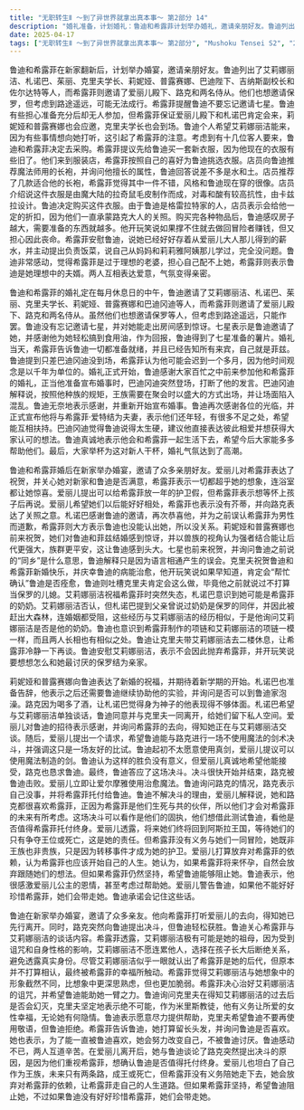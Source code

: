 ```yaml
---
title: "无职转生Ⅱ ～到了异世界就拿出真本事～ 第2部分 14"
description: "婚礼准备，计划婚礼：鲁迪和希露菲计划举办婚礼，邀请亲朋好友。鲁迪列出了他想邀请的人，包括艾莉娜丽洁、札诺巴、茱丽、克里夫学长、莉妮娅、普露赛娜、巴迪陛下、吉纳斯副校长和佐尔达特。希露菲则邀请了爱丽儿殿下、路克和两名侍从。他们也想邀请保罗，但考虑到路途遥远，可能无法成行。希露菲提醒鲁迪不要忘了邀请七星。婚礼准备，担忧与期待：鲁迪担心准备充分后却无人参加，但希露菲保证爱丽儿殿下和札诺巴肯定会来，莉妮娅和普露赛娜也会应邀，克里夫学长也会到场。鲁迪个人希望艾莉娜丽洁能来，因为有些事情想向她打听。希露菲注意到鲁迪似乎对艾莉娜丽洁有特别的关注。婚礼准备，采购准备：考虑到有十几位客人要来，鲁迪和希露菲决定去采购。希露菲提议先给鲁迪买一套新衣服，因为他现在的衣服有些旧了。他们来到服装店，希露菲按照自己的喜好为鲁迪挑选衣服。婚礼准备，挑选礼服：店员向鲁迪推荐魔法师用的长袍，并询问他擅长的属性。鲁迪回答说差不多是水和土。店员推荐了几款适合他的长袍，希露菲觉得其中一件不错，风格和鲁迪现在穿的很像。店员介绍说这件衣服是由魔大陆的拉奇鼠毛皮制作而成，对毒和酸有较高抗性，由卡兹拉设计。鲁迪决定购买这件衣服。婚礼准备，意外折扣：鲁迪购买的衣服价格昂贵，店员得知他是格雷拉特家的人后，表示会给他一定的折扣，因为他们一直承蒙路克大人的关照。婚礼准备，财务担忧与妻子的支持：购买完各种物品后，鲁迪感叹房子越大，需要准备的东西就越多。他开玩笑说如果撑不住就去做回冒险者赚钱，但又担心因此丧命。希露菲安慰鲁迪，说她已经好好存着从爱丽儿大人那儿得到的薪水。她还主动提出负责饭菜，说自己从妈妈和莉莉雅阿姨那儿学过，完全没问题。鲁迪非常感动，觉得希露菲是过于理想的老婆，担心自己配不上她。希露菲则表示鲁迪是她理想中的夫婿。婚礼准备，婚前甜蜜：鲁迪和希露菲互相表达爱意，气氛变得亲密。婚礼当日，婚礼邀请：婚礼日期定在每月的休息日中午。吉纳斯和佐尔达特婉拒了邀请，巴迪冈迪则答应前来，其余的人都接受了邀请函，包括七星。婚礼当日，七星的到来：鲁迪对七星能从房间里出来感到稀奇，七星表示是鲁迪邀请的她。鲁迪为七星准备了薯片，七星感谢鲁迪为她轻松搞到食用油。婚礼当日，准备就绪：希露菲告诉鲁迪一切都准备好了，并告知来参加婚礼的大家，希露菲就是菲兹。鲁迪提到只差巴迪冈迪没到，希露菲认为以他千年为单位的时间观念，可能会迟到一个月。婚礼当日，婚礼开始：鲁迪感谢各位能在百忙之中参加婚礼，并准备宣布他和希露菲的婚事。这时，巴迪冈迪突然登场，打断了鲁迪的发言。婚礼当日，巴迪冈迪的登场：巴迪冈迪解释说按照他种族的规矩，王族都是要在聚会时出其不意地盛大登场，并让场面陷入一片混乱。鲁迪无奈地表示感谢，并重新开始宣布婚事。婚礼当日，正式宣布：鲁迪再次感谢各位能在百忙之中相聚于此，并正式宣布他将与希露菲爱特结为夫妻。他表示自己和希露菲都还年轻，有很多不足之处，希望能与彼此互相扶持。巴迪冈迪觉得鲁迪说得太生硬，建议他免去客套话，直接表达彼此相爱并想获得大家认可的想法。婚礼当日，鲁迪的真诚表达：鲁迪表示他会和希露菲一起过下去，今后要是碰到麻烦，还请大家多多帮助。大家举杯为这对新人干杯。婚礼进行时，爱丽儿的祝福：爱丽儿恭喜希露菲，并询问她对这个家和鲁迪是否满意。希露菲表示比想象中的还要好，家里连浴室都有。爱丽儿表示可以给希露菲放一年的护卫假，希露菲说等怀上孩子后再说。爱丽儿让希露菲以后好好相处，希露菲表示没觉得有什么芥蒂，并请路克学长多多关照。婚礼进行时，札诺巴的祝贺：札诺巴感谢鲁迪邀请他参加婚礼，并再次恭喜他。他为之前误认为希露菲是男性而道歉，希露菲表示没关系，因为就连鲁迪都没能认出她。婚礼进行时，兽族的祝福：莉妮娅和普露赛娜也来祝贺鲁迪和希露菲，她们对鲁迪和菲兹结婚感到惊讶，并表示强者之间结为连理是件好事，生下厉害的小孩后族群就会平平安安。鲁迪觉得她们按兽族的规模来评论只会让他头大。婚礼进行时，七星的疑问：七星恭喜鲁迪，并询问他之前说过鲁迪和她是同乡是什么意思。鲁迪解释说只是因为语言相通，他误会了而已。婚礼进行时，克里夫的祝词：克里夫为鲁迪和希露菲送上祝福，祝他们新婚快乐，并表示鲁迪的病能治愈真是太好了。他开玩笑说如果早点告诉他，他肯定会说要帮鲁迪确认下好了没，然后袭击他。鲁迪表示克里夫肯定会这么做，因为他之前也说过不打算当保罗的儿媳。婚礼进行时，艾莉娜丽洁的祝福与身份揭露：艾莉娜丽洁恭喜希露菲，但突然失态。札诺巴意识到艾莉娜丽洁可能是希露菲的奶奶。艾莉娜丽洁否认，但札诺巴提到父亲曾说过奶奶是保罗的同伴，因为奶奶的缘故才导致他被赶出大森林，连与母亲的婚姻都招人反对，这些经历与艾莉娜丽洁的经历有所吻合。札诺巴询问艾莉娜丽洁是否是他的奶奶。婚礼进行时，身份确认与后续安排：鲁迪意识到希露菲制作的项链和艾莉娜丽洁的项链一模一样，长相也有相似之处。鲁迪让克里夫把艾莉娜丽洁带到二楼休息，并让希露菲等彼此都冷静点了再好好谈那件事。鲁迪安慰艾莉娜丽洁，表示不会因为她的缘故而抛弃希露菲，并开玩笑说要多想想要和她最讨厌的保罗结为亲家该怎么办更好。婚礼尾声，朋友的祝福与告别：莉妮娅和普露赛娜祝鲁迪幸福，并期待新学期。札诺巴表示要告辞，因为明天起也要继续麻烦鲁迪帮忙做实验。他询问下次是否可以来鲁迪家泡澡。路克喝多了，札诺巴觉得堂堂神子如此不济。婚礼尾声，希露菲与艾莉娜丽洁：札诺巴想和艾莉娜丽洁谈谈，鲁迪同意了。鲁迪和克里夫离开，让她们单独谈话。婚礼尾声，爱丽儿的请求：爱丽儿感谢鲁迪的招待，并询问希露菲在哪里。鲁迪说她正在跟艾莉娜丽洁聊天。爱丽儿请求鲁迪能否跟路克决斗一番，不靠魔法，来一场剑与剑之间的较量。她表示这只是一场嬉戏。婚礼尾声，决斗：鲁迪不太想用真剑，爱丽儿表示可以用魔法造出来的剑。鲁迪觉得这种胜负比不出什么来。爱丽儿表示如果鲁迪拒绝也没关系，但她由衷希望鲁迪能接受。路克也拜托鲁迪。鲁迪答应了。婚礼尾声，决斗结束：决斗开始，很快结束，路克被打败。爱丽儿让爱尔摩雅去用治愈魔法。鲁迪询问路克是否还好，路克表示没事，并把希露菲托付给鲁迪。婚礼尾声，决斗的理由：鲁迪询问决斗的理由，爱丽儿解释说她们喜欢希露菲，正因为她是我们生死与共的同伴，她们才会有所思虑。这场决斗就请当成是她们的固执。她们想测试鲁迪，看能不能放心将希露菲交给他。婚礼尾声，爱丽儿的未来规划：爱丽儿表示总有一天她们要回到阿斯拉王国，回去之后就只有成王和死亡两条路可走，那是她的义务。但希露菲并没有陪她们走下去的义务，她既不是王族，也不是贵族，只是因为转移事件这一契机成为了她的护卫而已。爱丽儿会放弃对希露菲的依赖，希露菲也到了该走上属于自己人生道路的时期了。往后她要是有了身孕，想必自然就会打消跟她们走这个念头了。不过，要是她并不这么想，那就请鲁迪一定要阻止她。婚礼尾声，鲁迪的承诺：鲁迪表示公主对她有恩，不如说他还有跟她一同前去帮忙的想法。爱丽儿表示万一鲁迪没能好好珍惜希露菲，她们会来将她带回去。鲁迪表示会铭记于心。婚礼后的对话，希露菲与艾莉娜丽洁的谈话：鲁迪询问爱丽儿在哪里，希露菲说她刚回去了。希露菲说路克突然提出要跟鲁迪乌斯决斗，不过鲁迪赢得轻而易举。鲁迪询问希露菲和艾莉娜丽洁谈得如何。婚礼后的对话，身份确认与艾莉娜丽洁的过去：希露菲表示艾莉娜丽洁应该就是她的祖母。她因为诅咒和原本的性格，导致身边问题不断，所以就算生下孩子也不明说自己的名字，等到孩子长大到能独当一面时，再断绝关系，一直以来似乎都持续着这个样子。她好像一眼就看出了希露菲是自己的孙女或曾孙女，不过她原本似乎并不打算表明自己的身份，但到最后，看到洋溢着幸福感的希露菲，心中涌上了无尽的感慨。婚礼后的对话，希露菲对艾莉娜丽洁的看法：希露菲说艾莉娜丽洁跟她想象中的形象完全不一样。鲁迪询问希露菲是否幻灭，希露菲表示艾莉娜丽洁比她想象中的还要深思熟虑，但又纤弱无比。她一定会治好她的诅咒，为了更加稳妥，她想让鲁迪来帮忙。婚礼后的对话，克里夫的决心：鲁迪询问克里夫听过那些话后，是否也不会幻灭。克里夫表示那怎么可能，他在说什么呢，他可是米里斯信徒，无论对方有什么隐情，和他的理想有多大出入，他都有义务让爱他的那位女性变得幸福，而且再怎么说，他爱她。鲁迪表示明白了，只要力所能及，无论任何事他都会帮忙。克里夫表示鲁迪和他是朋友，让鲁迪别用敬语了，鲁迪拒绝了。婚礼后的对话，希露菲的改变：希露菲表示打算把头发留长，鲁迪询问真的好吗，希露菲反问为什么要变成敬语啦。反正头发也已经不是绿色的了，为了能让鲁迪一直喜欢她，她也得努努力呀。鲁迪表示快听哭了要。希露菲表示她也得努力不被讨厌才行。鲁迪对希露菲说今天辛苦你了，希露菲也对鲁迪说辛苦了。"
date: 2025-04-17
tags: ["无职转生Ⅱ ～到了异世界就拿出真本事～ 第2部分", "Mushoku Tensei S2", "202307"]
---
```


鲁迪和希露菲在新家翻新后，计划举办婚宴，邀请亲朋好友。鲁迪列出了艾莉娜丽洁、札诺巴、茱丽、克里夫学长、莉妮娅、普露赛娜、巴迪陛下、吉纳斯副校长和佐尔达特等人，而希露菲则邀请了爱丽儿殿下、路克和两名侍从。他们也想邀请保罗，但考虑到路途遥远，可能无法成行。希露菲提醒鲁迪不要忘记邀请七星。鲁迪有些担心准备充分后却无人参加，但希露菲保证爱丽儿殿下和札诺巴肯定会来，莉妮娅和普露赛娜也会应邀，克里夫学长也会到场。鲁迪个人希望艾莉娜丽洁能来，因为有些事情想向她打听，这引起了希露菲的注意。考虑到有十几位客人要来，鲁迪和希露菲决定去采购。希露菲提议先给鲁迪买一套新衣服，因为他现在的衣服有些旧了。他们来到服装店，希露菲按照自己的喜好为鲁迪挑选衣服。店员向鲁迪推荐魔法师用的长袍，并询问他擅长的属性，鲁迪回答说差不多是水和土。店员推荐了几款适合他的长袍，希露菲觉得其中一件不错，风格和鲁迪现在穿的很像。店员介绍说这件衣服是由魔大陆的拉奇鼠毛皮制作而成，对毒和酸有较高抗性，由卡兹拉设计。鲁迪决定购买这件衣服。由于鲁迪是格雷拉特家的人，店员表示会给他一定的折扣，因为他们一直承蒙路克大人的关照。购买完各种物品后，鲁迪感叹房子越大，需要准备的东西就越多。他开玩笑说如果撑不住就去做回冒险者赚钱，但又担心因此丧命。希露菲安慰鲁迪，说她已经好好存着从爱丽儿大人那儿得到的薪水，并主动提出负责饭菜，说自己从妈妈和莉莉雅阿姨那儿学过，完全没问题。鲁迪非常感动，觉得希露菲是过于理想的老婆，担心自己配不上她，希露菲则表示鲁迪是她理想中的夫婿。两人互相表达爱意，气氛变得亲密。

鲁迪和希露菲的婚礼定在每月休息日的中午，鲁迪邀请了艾莉娜丽洁、札诺巴、茱丽、克里夫学长、莉妮娅、普露赛娜和巴迪冈迪等人，而希露菲则邀请了爱丽儿殿下、路克和两名侍从。虽然他们也想邀请保罗等人，但考虑到路途遥远，只能作罢。鲁迪没有忘记邀请七星，并对她能走出房间感到惊讶。七星表示是鲁迪邀请了她，并感谢他为她轻松搞到食用油，作为回报，鲁迪得到了七星准备的薯片。婚礼当天，希露菲告诉鲁迪一切都准备就绪，并且已经告知所有来宾，自己就是菲兹。鲁迪提到只差巴迪冈迪没到场，希露菲认为他可能会迟到一个多月，因为他时间观念是以千年为单位的。婚礼正式开始，鲁迪感谢大家百忙之中前来参加他和希露菲的婚礼，正当他准备宣布婚事时，巴迪冈迪突然登场，打断了他的发言。巴迪冈迪解释说，按照他种族的规矩，王族需要在聚会时以盛大的方式出场，并让场面陷入混乱。鲁迪无奈地表示感谢，并重新开始宣布婚事。鲁迪再次感谢各位的光临，并正式宣布他将与希露菲·爱特结为夫妻，表示他们还年轻，有很多不足之处，希望能互相扶持。巴迪冈迪觉得鲁迪说得太生硬，建议他直接表达彼此相爱并想获得大家认可的想法。鲁迪真诚地表示他会和希露菲一起生活下去，希望今后大家能多多帮助他们。最后，大家举杯为这对新人干杯，婚礼气氛达到了高潮。

鲁迪和希露菲婚后在新家举办婚宴，邀请了众多亲朋好友。爱丽儿对希露菲表达了祝贺，并关心她对新家和鲁迪是否满意，希露菲表示一切都超乎她的想象，连浴室都让她惊喜。爱丽儿提出可以给希露菲放一年的护卫假，但希露菲表示想等怀上孩子后再说。爱丽儿希望她们以后能好好相处，希露菲也表示没有芥蒂，并向路克表达了关照之意。札诺巴感谢鲁迪的邀请，再次恭喜他，并为之前误认希露菲为男性而道歉，希露菲则大方表示鲁迪也没能认出她，所以没关系。莉妮娅和普露赛娜也前来祝贺，她们对鲁迪和菲兹结婚感到惊讶，并以兽族的视角认为强者结合能让后代更强大，族群更平安，这让鲁迪感到头大。七星也前来祝贺，并询问鲁迪之前说的“同乡”是什么意思，鲁迪解释只是因为语言相通产生的误会。克里夫祝贺鲁迪和希露菲新婚快乐，并庆幸鲁迪的病能治愈，他开玩笑说如果早知道，肯定会“帮忙确认”鲁迪是否痊愈，鲁迪则吐槽克里夫肯定会这么做，毕竟他之前就说过不打算当保罗的儿媳。艾莉娜丽洁祝福希露菲时突然失态，札诺巴意识到她可能是希露菲的奶奶。艾莉娜丽洁否认，但札诺巴提到父亲曾说过奶奶是保罗的同伴，并因此被赶出大森林，连婚姻都受阻，这些经历与艾莉娜丽洁的经历相似，于是他询问艾莉娜丽洁是否是他的奶奶。鲁迪也意识到希露菲制作的项链和艾莉娜丽洁的项链一模一样，而且两人长相也有相似之处。鲁迪让克里夫带艾莉娜丽洁去二楼休息，让希露菲冷静一下再谈。鲁迪安慰艾莉娜丽洁，表示不会因此抛弃希露菲，并开玩笑说要想想怎么和她最讨厌的保罗结为亲家。

莉妮娅和普露赛娜向鲁迪表达了新婚的祝福，并期待着新学期的开始。札诺巴也准备告辞，他表示之后还需要鲁迪继续协助他的实验，并询问是否可以到鲁迪家泡澡。路克因为喝多了酒，让札诺巴觉得身为神子的他表现得不够体面。札诺巴希望与艾莉娜丽洁单独谈话，鲁迪同意并与克里夫一同离开，给她们留下私人空间。爱丽儿对鲁迪的招待表示感谢，并询问希露菲的去向，得知她正在与艾莉娜丽洁交谈。随后，爱丽儿提出一个请求，希望鲁迪能与路克进行一场不使用魔法的剑术决斗，并强调这只是一场友好的比试。鲁迪起初不太愿意使用真剑，爱丽儿提议可以使用魔法制造的剑。鲁迪认为这样的胜负没有意义，但爱丽儿真诚地希望他能接受，路克也恳求鲁迪。最终，鲁迪答应了这场决斗。决斗很快开始并结束，路克被鲁迪击败。爱丽儿立即让爱尔摩雅使用治愈魔法。鲁迪询问路克的情况，路克表示自己没事，并将希露菲托付给鲁迪。鲁迪不解决斗的理由，爱丽儿解释说，她和路克都很喜欢希露菲，正因为希露菲是他们生死与共的伙伴，所以他们才会对希露菲的未来有所考虑。这场决斗可以看作是他们的固执，他们想借此测试鲁迪，看他是否值得希露菲托付终身。爱丽儿透露，将来她们终将回到阿斯拉王国，等待她们的只有争夺王位或死亡，这是她的责任。但希露菲没有义务与她们一同冒险，她既非王族也非贵族，只是因为转移事件才成为她的护卫。爱丽儿打算放弃对希露菲的依赖，认为希露菲也应该开始自己的人生。她认为，如果希露菲将来怀孕，自然会放弃跟随她们的想法。但如果希露菲仍然坚持，希望鲁迪能够阻止她。鲁迪表示，他很感激爱丽儿公主的恩情，甚至考虑过帮助她。爱丽儿警告鲁迪，如果他不能好好珍惜希露菲，她们会带走她。鲁迪承诺会记住这些话。

鲁迪在新家举办婚宴，邀请了众多亲友。他向希露菲打听爱丽儿的去向，得知她已先行离开。同时，路克突然向鲁迪提出决斗，但鲁迪轻松获胜。鲁迪关心希露菲与艾莉娜丽洁的谈话内容。希露菲透露，艾莉娜丽洁极有可能是她的祖母，因为受到诅咒和自身性格的影响，艾莉娜丽洁不愿连累他人，选择在孩子长大后断绝关系，避免透露真实身份。尽管艾莉娜丽洁似乎一眼就认出了希露菲是她的后代，但原本并不打算相认，最终被希露菲的幸福所触动。希露菲觉得艾莉娜丽洁与她想象中的形象截然不同，比想象中更深思熟虑，但也更加脆弱。希露菲决心治好艾莉娜丽洁的诅咒，并希望鲁迪能助她一臂之力。鲁迪询问克里夫在得知艾莉娜丽洁的过去后是否会幻灭，克里夫坚定地表示绝不可能，作为米里斯教徒，他有义务让所爱的女性幸福，无论她有何隐情。鲁迪表示愿意尽力提供帮助，克里夫希望鲁迪不要再使用敬语，但鲁迪拒绝。希露菲告诉鲁迪，她打算留长头发，并询问鲁迪是否喜欢。她也表示，为了能一直被鲁迪喜欢，她会努力改变自己，不被鲁迪讨厌。鲁迪感动不已，两人互道辛苦。在爱丽儿离开后，她与鲁迪谈论了路克突然提出决斗的原因，是因为他们重视希露菲，想确认鲁迪是否值得托付终身。爱丽儿也坦白了自己作为王族，未来只有两条路，成王或死亡，但希露菲没有义务陪她走下去，她会放弃对希露菲的依赖，让希露菲走自己的人生道路。但如果希露菲坚持，希望鲁迪阻止她，不过如果鲁迪没有好好珍惜希露菲，她们会带走她。
